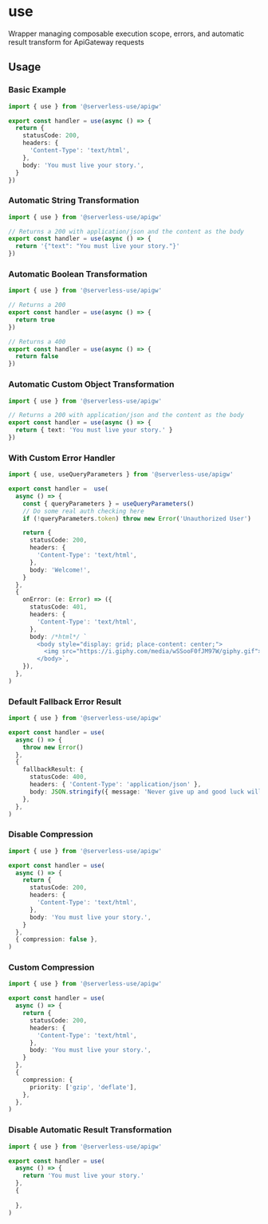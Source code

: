 # use
Wrapper managing composable execution scope, errors, and automatic result transform for ApiGateway requests

## Usage

### Basic Example
```ts
import { use } from '@serverless-use/apigw'

export const handler = use(async () => {
  return {
    statusCode: 200,
    headers: {
      'Content-Type': 'text/html',
    },
    body: 'You must live your story.',
  }
})
```

### Automatic String Transformation
```ts
import { use } from '@serverless-use/apigw'

// Returns a 200 with application/json and the content as the body
export const handler = use(async () => {
  return '{"text": "You must live your story."}'
})
```

### Automatic Boolean Transformation
```ts
import { use } from '@serverless-use/apigw'

// Returns a 200
export const handler = use(async () => {
  return true
})

// Returns a 400
export const handler = use(async () => {
  return false
})
```

### Automatic Custom Object Transformation
```ts
import { use } from '@serverless-use/apigw'

// Returns a 200 with application/json and the content as the body
export const handler = use(async () => {
  return { text: 'You must live your story.' }
})
```

### With Custom Error Handler
```ts
import { use, useQueryParameters } from '@serverless-use/apigw'

export const handler =  use(
  async () => {
    const { queryParameters } = useQueryParameters()
    // Do some real auth checking here
    if (!queryParameters.token) throw new Error('Unauthorized User')

    return {
      statusCode: 200,
      headers: {
        'Content-Type': 'text/html',
      },
      body: 'Welcome!',
    }
  },
  {
    onError: (e: Error) => ({
      statusCode: 401,
      headers: {
        'Content-Type': 'text/html',
      },
      body: /*html*/ `
        <body style="display: grid; place-content: center;">
          <img src="https://i.giphy.com/media/wSSooF0fJM97W/giphy.gif">
        </body>`,
    }),
  },
)
```

### Default Fallback Error Result
```ts
import { use } from '@serverless-use/apigw'

export const handler = use(
  async () => {
    throw new Error()
  },
  {
    fallbackResult: {
      statusCode: 400,
      headers: { 'Content-Type': 'application/json' },
      body: JSON.stringify({ message: 'Never give up and good luck will find you.' }),
    },
  },
)
```

### Disable Compression
```ts
import { use } from '@serverless-use/apigw'

export const handler = use(
  async () => {
    return {
      statusCode: 200,
      headers: {
        'Content-Type': 'text/html',
      },
      body: 'You must live your story.',
    }
  },
  { compression: false },
)
```

### Custom Compression
```ts
import { use } from '@serverless-use/apigw'

export const handler = use(
  async () => {
    return {
      statusCode: 200,
      headers: {
        'Content-Type': 'text/html',
      },
      body: 'You must live your story.',
    }
  },
  {
    compression: {
      priority: ['gzip', 'deflate'],
    },
  },
)
```

### Disable Automatic Result Transformation
```ts
import { use } from '@serverless-use/apigw'

export const handler = use(
  async () => {
    return 'You must live your story.'
  },
  {
    
  },
)

```